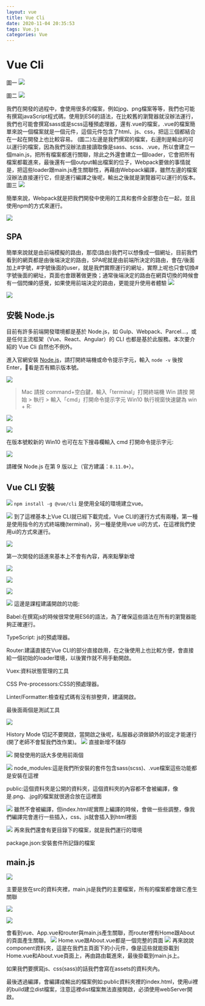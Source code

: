 ```yaml
---
layout: vue
title: Vue Cli
date: 2020-11-04 20:35:53
tags: Vue.js
categories: Vue
---
```


# Vue Cli

圖一
![](https://i.imgur.com/aNwSDtY.png)
<!-- more -->
圖二
![](https://i.imgur.com/2M2CLCy.png)

我們在開發的過程中，會使用很多的檔案，例如jpg、png檔案等等，我們也可能有撰寫javaScript程式碼，使用到ES6的語法，在比較舊的瀏覽器就沒辦法運行，我們也可能會撰寫sass或是scss這種預處理器，還有.vue的檔案，.vue的檔案簡單來說一個檔案就是一個元件，這個元件包含了html、js、css，把這三個都結合在一起在開發上也比較容易。
(圖二)左邊是我們撰寫的檔案，右邊則是輸出的可以運行的檔案，因為我們沒辦法直接讀取像是sass、scss、.vue，所以會建立一個main.js，把所有檔案都進行關聯，除此之外還會建立一個loader，它會把所有檔案都載進來，最後還有一個output輸出檔案的位子，Webpack要做的事情就是，把這些loader跟main.js產生關聯性，再藉由Webpack編譯，雖然左邊的檔案沒辦法直接運行它，但是進行編譯之後呢，輸出之後就是瀏覽器可以運行的版本。
圖三
![](https://i.imgur.com/3YbT69U.png)

簡單來說，Webpack就是把我們開發中使用的工具和套件全部整合在一起，並且使用npm的方式來運行。

![](https://i.imgur.com/Hwd3OXK.png)

## SPA

簡單來說就是由前端模擬的路由，那麼(路由)我們可以想像成一個網址，目前我們看到的網頁都是由後端決定的路由，SPA呢就是由前端所決定的路由，會在/後面加上#字號，#字號後面的user，就是我們實際運行的網址，實際上呢也只會切換#字號後面的網址，頁面也會跟著做更換；通常後端決定的路由在網頁切換的時候會有一個閃爍的感覺，如果使用前端決定的路由，更能提升使用者體驗
![](https://i.imgur.com/0I2f0yJ.png)

![](https://i.imgur.com/G7i5GJK.png)

## 安裝 Node.js

目前有許多前端開發環境都是基於 Node.js，如 Gulp、Webpack、Parcel...，或是任何主流框架（Vue、React、Angular）的 CLI 也都是基於此服務。本次要介紹的 Vue Cli 自然也不例外。

進入官網安裝 [Node.js](https://nodejs.org/en/)，請打開終端機或命令提示字元，輸入 `node -v` 後按 Enter，看是否有顯示版本號。

![](https://i.imgur.com/tMn6b6n.gif)

> Mac 請按 command+空白鍵，輸入「terminal」打開終端機
> Win 請按 開始 > 執行 > 輸入「cmd」打開命令提示字元
Win10 執行視窗快速鍵為 win + R:

![](https://i.imgur.com/xM3UOZG.jpg)

![](https://i.imgur.com/fEKbeaR.png)

在版本號較新的 Win10 也可在左下搜尋欄輸入 cmd 打開命令提示字元:

![](https://i.imgur.com/UsXljox.jpg)

請確保 Node.js 在第 9 版以上（官方建議：`8.11.0+`）。

## Vue CLI 安裝

![](https://i.imgur.com/6uhIFx9.png)
`npm install -g @vue/cli` 是使用全域的環境建立vue。

![](https://i.imgur.com/yMyJDBy.png)
到了這裡基本上Vue CLI就已經下載完成，Vue CLI的運行方式有兩種，第一種是使用指令的方式終端機(terminal)，另一種是使用vue ui的方式，在這裡我們使用ui的方式來運行。

![](https://i.imgur.com/govrlEi.png)

第一次開發的話進來基本上不會有內容，再來點擊新增

![](https://i.imgur.com/qcddG6a.png)

![](https://i.imgur.com/WuZKKWy.png)

![](https://i.imgur.com/EFgn5e4.png)

![](https://i.imgur.com/W2SUt8U.png)
這邊是課程建議開啟的功能:

Babel:在撰寫js的時候很常使用ES6的語法，為了確保這些語法在所有的瀏覽器能夠正確運行。

TypeScript: js的預處理器。

Router:建議直接在Vue CLI的部分直接啟用，在之後使用上也比較方便，會直接給一個初始的loader環境，以後實作就不用手動開啟。

Vuex:資料狀態管理的工具

CSS Pre-processors:CSS的預處理器。

Linter/Formatter:檢查程式碼有沒有排整齊，建議開啟。

最後面兩個是測試工具

![](https://i.imgur.com/h6IsXJ9.png)

History Mode 切記不要開啟，當開啟之後呢，私服器必須做額外的設定才能運行(開了老師不會幫我們改作業)。
![](https://i.imgur.com/TBBnPmj.png)
直接新增不儲存

![](https://i.imgur.com/ry3yPxI.png)
開發使用的話大多使用前兩個

![](https://i.imgur.com/yw5EEs9.png)
node_modules:這是我們所安裝的套件包含sass(scss)、.vue檔案這些功能都是安裝在這裡

public:這個資料夾是公開的資料夾，這個資料夾的內容都不會被編譯，像是.png、.jpg的檔案就很適合放在這裡面

![](https://i.imgur.com/HBll11c.png)
雖然不會被編譯，但index.html呢實際上編譯的時候，會做一些些調整，像我們編譯完會進行一些插入，css、js就會插入到html裡面

![](https://i.imgur.com/Vj11447.png)
再來我們還會有更目錄下的檔案，就是我們運行的環境

package.json:安裝套件所記錄的檔案

## main.js

![](https://i.imgur.com/5k2b0gV.png)

主要是放在src的資料夾裡，main.js是我們的主要檔案，所有的檔案都會跟它產生關聯

![](https://i.imgur.com/Wyybx6I.png)

![](https://i.imgur.com/M42gXXc.png)

會看到vue、App.vue和router與main.js產生關聯，而router裡有Home跟About的頁面產生關聯。
![](https://i.imgur.com/h1nKHlZ.png)
Home.vue跟About.vue都是一個完整的頁面
![](https://i.imgur.com/zwu1aGG.png)
再來說說component資料夾，這是在我們主頁面下的小元件，像是這些就能掛載到Home.vue和About.vue頁面上，再由路由載進來，最後掛載到main.js上。

如果我們要撰寫js、css(sass)的話我們會寫在assets的資料夾內。

最後透過編譯，會編譯成輸出的檔案例如:public資料夾裡的index.html，使用ui裡的build建立dist檔案，注意這裡dist檔案無法直接開啟，必須使用webServer開啟。